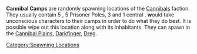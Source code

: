 **Cannibal Camps** are randomly spawning locations of the
[Cannibals](01%20-%20Projects%20&%20Wikis/Kenshi/Kenshi%20Wiki/Kenshi%20Wiki%20Template/Cannibals.md "wikilink") faction. They usually contain 5 [](Camp_Bed.md), 5 Prisoner Poles, 3 [](Torch_Post.md) and 1 central [](Cooking_Pit.md). [](Scrawny_Cannibal.md)**w**ould take unconscious
characters to their camps in order to do what they do best. It is
possible wipe out this location along with its inhabitants. They can
spawn in the [Cannibal Plains](Cannibal_Plains.md "wikilink"),
[Darkfinger](Darkfinger.md "wikilink"), [Dreg](Dreg.md "wikilink").

[Category:Spawning Locations](Category:Spawning_Locations "wikilink")